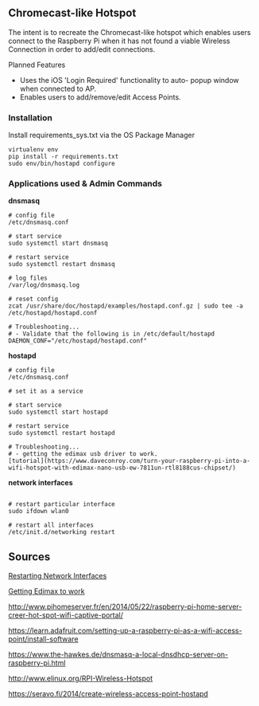 ## Chromecast-like Hotspot ##

The intent is to recreate the Chromecast-like hotspot
which enables users connect to the Raspberry Pi when
it has not found a viable Wireless Connection in order
to add/edit connections.

Planned Features

- Uses the iOS 'Login Required' functionality to auto-
popup window when connected to AP.
- Enables users to add/remove/edit Access Points.

### Installation ###

Install requirements_sys.txt via the OS Package Manager

```
virtualenv env
pip install -r requirements.txt
sudo env/bin/hostapd configure
```


### Applications used & Admin Commands ###

**dnsmasq**

```
# config file
/etc/dnsmasq.conf

# start service
sudo systemctl start dnsmasq

# restart service
sudo systemctl restart dnsmasq

# log files
/var/log/dnsmasq.log

# reset config
zcat /usr/share/doc/hostapd/examples/hostapd.conf.gz | sudo tee -a /etc/hostapd/hostapd.conf

# Troubleshooting...
# - Validate that the following is in /etc/default/hostapd
DAEMON_CONF="/etc/hostapd/hostapd.conf"

```

**hostapd**

```
# config file
/etc/dnsmasq.conf

# set it as a service

# start service
sudo systemctl start hostapd

# restart service
sudo systemctl restart hostapd

# Troubleshooting...
# - getting the edimax usb driver to work.
[tutorial](https://www.daveconroy.com/turn-your-raspberry-pi-into-a-wifi-hotspot-with-edimax-nano-usb-ew-7811un-rtl8188cus-chipset/)
```

**network interfaces**

```

# restart particular interface
sudo ifdown wlan0

# restart all interfaces
/etc/init.d/networking restart
```


## Sources

[Restarting Network Interfaces](http://ccm.net/faq/1141-restart-network-interface-using-command-lines-in-linux)

[Getting Edimax to work](https://www.daveconroy.com/turn-your-raspberry-pi-into-a-wifi-hotspot-with-edimax-nano-usb-ew-7811un-rtl8188cus-chipset/)

http://www.pihomeserver.fr/en/2014/05/22/raspberry-pi-home-server-creer-hot-spot-wifi-captive-portal/

https://learn.adafruit.com/setting-up-a-raspberry-pi-as-a-wifi-access-point/install-software

https://www.the-hawkes.de/dnsmasq-a-local-dnsdhcp-server-on-raspberry-pi.html

http://www.elinux.org/RPI-Wireless-Hotspot

https://seravo.fi/2014/create-wireless-access-point-hostapd

